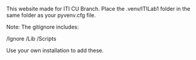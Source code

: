 This website made for ITI CU Branch. Place the .venv/ITILab1 folder in the same folder as your pyvenv.cfg file.

Note: The gitignore includes:

/Ignore
/Lib
/Scripts

Use your own installation to add these.
